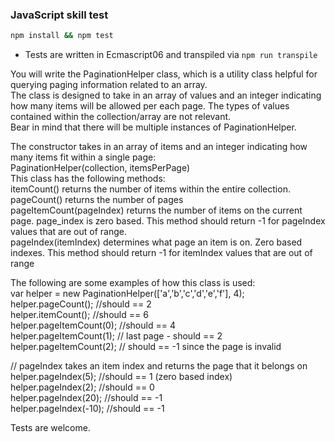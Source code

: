 ### JavaScript skill test ####

```bash
npm install && npm test
```

- Tests are written in Ecmascript06 and transpiled via ``` npm run transpile ```

You will write the PaginationHelper class, which is a utility class helpful for querying paging information related to an array.  
The class is designed to take in an array of values and an integer indicating how many items will be allowed per each page.   The types of values contained within the collection/array are not relevant.  
Bear in mind that there will be multiple instances of PaginationHelper.  

The constructor takes in an array of items and an integer indicating how many items fit within a single page:  
PaginationHelper(collection, itemsPerPage)  
This class has the following methods:  
itemCount() returns the number of items within the entire collection.  
pageCount() returns the number of pages  
pageItemCount(pageIndex) returns the number of items on the current page. page_index is zero based. This method should return -1 for pageIndex values that are out of range.  
pageIndex(itemIndex) determines what page an item is on. Zero based indexes. This method should return -1 for itemIndex   values that are out of range  

The following are some examples of how this class is used:  
var helper = new PaginationHelper(['a','b','c','d','e','f'], 4);  
helper.pageCount(); //should == 2  
helper.itemCount(); //should == 6  
helper.pageItemCount(0); //should == 4  
helper.pageItemCount(1); // last page - should == 2  
helper.pageItemCount(2); // should == -1 since the page is invalid  

// pageIndex takes an item index and returns the page that it belongs on  
helper.pageIndex(5); //should == 1 (zero based index)  
helper.pageIndex(2); //should == 0  
helper.pageIndex(20); //should == -1  
helper.pageIndex(-10); //should == -1  
  
 Tests are welcome.  
